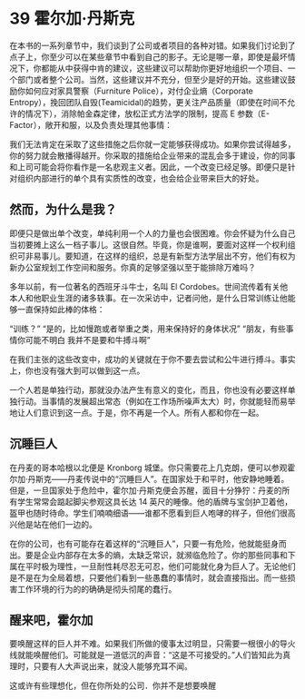 # 39 霍尔加·丹斯克

在本书的一系列章节中，我们谈到了公司或者项目的各种对错。如果我们讨论到了点子上，你至少可以在某些章节中看到自己的影子。无论是哪一章，即使是最坏情况下，你都能从中获得中肯的建议，这些建议可以帮助你更好地组织一个项目、一个部门或者整个公司。当然，这些建议并不充分，但至少是好的开始。这些建议鼓励你如何应对家具警察（Furniture Police），对付企业熵（Corporate Entropy），挽回团队自毁(Teamicidal)的趋势，更关注产品质量（即使在时间不允许的情况下），消除帕金森定律，放松正式方法学的限制，提高 E 参数（E-Factor），敞开和服，以及负责处理其他事情：

我们无法肯定在采取了这些措施之后你就一定能够获得成功。如果你尝试得越多，你的努力就会散播得越开。你采取的措施给企业带来的混乱会多于建设，你的同事和上司可能会将你看作是一名悲观主义者。因此，一个改变已经足够。即便只是针对组织内部进行的单个具有实质性的改变，也会给企业带来巨大的好处。

## 然而，为什么是我？

即便只是做出单个改变，单纯利用一个人的力量也会很困难。你会怀疑为什么自己当初要摊上这么一档子事儿。这很自然。毕竟，你是谁啊，要面对这样一个权利组织可非易事儿。要知道，在这样的组织，总是有新型方法学层出不穷，他们有权为新办公室规划工作空间和服务。你真的足够坚强以至于能排除万难吗？

多年以前，有一位著名的西班牙斗牛士，名叫 El Cordobes。世间流传着有关他本人和他职业生涯的诸多轶事。在一次采访中，记者问他，是什么日常训练让他能够一直保持如此棒的体格：

“训练？”
“是的，比如慢跑或者举重之类，用来保持好的身体状况”
“朋友，有些事情你可能不明白 我并不是要和牛搏斗啊”

在我们主张的这些改变中，成功的关键就在于你不要去尝试和公牛进行搏斗。事实上，你也没有强大到可以做到这一点。

一个人若是单独行动，那就没办法产生有意义的变化，而且，你也没有必要这样单独行动。当事情的发展超出常态（例如在工作场所噪声太大）时，你就能轻而易举地让人们意识到这一点。于是，你不再是一个人。所有人都和你在一起。

## 沉睡巨人

在丹麦的哥本哈根以北便是 Kronborg 城堡。你只需要花上几克朗，便可以参观霍尔加·丹斯克——丹麦传说中的“沉睡巨人”。在国家处于和平时，他安静地睡着。但是，一旦国家处于危险中，霍尔加·丹斯克便会苏醒，面目十分狰狞：丹麦的所有学生常常会踮起脚尖参观这具长达 14 英尺的睡像。他的盾牌与宝剑护卫着他，盔甲也随时待命。学生们喃喃细语——谁都不愿看到巨人咆哮的样子，但他们很高兴他是站在他们一边的。

在你的公司，也有可能存在着这样的“沉睡巨人”，只要一有危险，他就能挺身而出。要是企业内部存在太多的熵，太缺乏常识，就濒临危险了。你的那些同事和下属在平时极为理性，一旦耐性耗尽忍无可忍，他们可能就化身为巨人了。无论他们是不是在为全局着想，只要他们看到一些愚蠢的事情时，就会直接指出。而一些损害工作环境的行为的的确确是彻头彻尾的蠢行。

## 醒来吧，霍尔加

要唤醒这样的巨人并不难。如果我们所做的傻事太过明显，只需要一根很小的导火线就能唤醒他们。可能就是一道低沉的声音：“这是不可接受的。”人们皆知此为真理时，只要有人大声说出来，就没人能够充耳不闻。

这或许有些理想化，但在你所处的公司．你并不是想要唤醒

